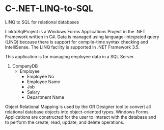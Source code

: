 # C-.NET-LINQ-to-SQL
LINQ to  SQL for relational databases

LinktoSqlProject is a Windows Forms Applications Project in the .NET Framework written in C#. 
Data is managed using language-integrated query (LINQ) because there is support for compile-time syntax checking and IntelliSense.  The LINQ facility is supported in .NET Framework 3.5. 


This application is for managing employee data in a SQL Server.  
1. CompanyDB
   - Employee
     - Employee No
     - Employee Name
     - Job
     - Salary
     - Department Name

Object Relational Mapping is used by the OR Designer tool to convert all relational database objects into object-oriented types.  Windows Forms Applications are constructed for the user to interact with the database and to perform the create, read, update, and delete operations.  

